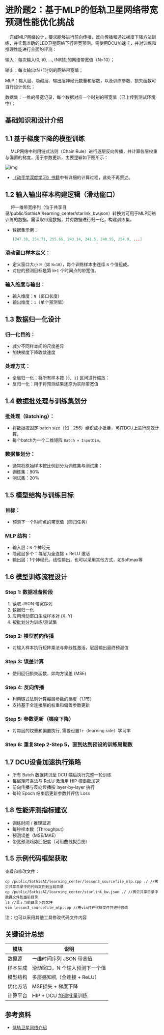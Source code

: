 # 进阶题2：基于MLP的低轨卫星网络带宽预测性能优化挑战

 完成MLP网络设计，要求能够进行前向传播，反向传播和通过梯度下降方法训练，并实现准确的LEO卫星网络下行带宽预测，需使用DCU加速卡，并对训练和推理性能进行全面的评测：

输入：每次输入t0, t0, …, tN时刻的网络带宽值（N=10）；

输出：每次输出tN+1时刻的网络带宽值；

MLP：输入层、隐藏层、输出层神经元数量和层数，以及训练参数、损失函数可自行设计优化；

数据集：一维的带宽记录，每个数据对应一个时刻的带宽值（已上传到测试环境中）；

## 基础知识和设计介绍

## 1.1 基于梯度下降的模型训练

  MLP网络中利用链式法则（Chain Rule）进行逐层反向传播，并计算各层权重与偏置的梯度，用于参数更新，主要逻辑如下图所示：

![img](https://www.hpccube.com/opt/acx-learning/attachment/course_jsjzcyl/lesson_jzcfmlpleobwyc/fig.png)

- [《动手学深度学习》书籍](https://zh-v2.d2l.ai/)中有详细的计算过程，此处不再赘述。

## 1.2 输入输出样本构建逻辑（滑动窗口）

  将一维带宽序列（位于共享目录/public/SothisAI/learning_center/starlink_bw.json）转换为可用于MLP网络训练的数据，需读取带宽数据，并对数据进行归一化，构建训练集。

- 数据集示例：

  ```json
  [247.38, 254.71, 255.66, 243.14, 241.5, 240.55, 254.9, ...]
  ```

### 滑动窗口样本定义：

- 定义窗口大小 `N`（如 `N=10`），每个训练样本由连续 `N` 个值组成。
- 对应的预测目标是第 `N+1` 个时间点的带宽值。

### 输入维度与输出：

- 输入维度：`N`（窗口长度）
- 输出维度：`1`（单个预测值）

## 1.3 数据归一化设计

### 归一化目的：

- 减少不同样本间的尺度差异
- 加快梯度下降收敛速度

### 处理方式：

- 全局归一化：将所有样本按 `[0, 1]` 区间进行缩放：
- 反归一化：用于将预测结果还原为实际带宽值

## 1.4 数据批处理与训练集划分

### 批处理（Batching）：

- 将数据按固定 batch size（如：256）组织成小批量，可在DCU上进行高效计算。
- 每个batch为一个二维矩阵 `Batch × InputDim`。

### 数据集划分：

- 通常将原始样本按比例划分为训练集与测试集：
- 训练集：80%
- 测试集：20%

## 1.5 模型结构与训练目标

### 目标：

- 预测下一个时间点的带宽值（回归任务）

### MLP 结构：

- 输入层：`N` 个神经元
- 隐藏层多个：每层为全连接 + ReLU 激活
- 输出层：1个神经元，线性输出，也可以采用其他方式，如Softmax等

## 1.6 模型训练流程设计

### Step 1: 数据准备阶段

1. 读取 JSON 带宽序列
2. 数据归一化
3. 应用滑动窗口生成样本对 (X, Y)
4. 按批划分为训练/测试集

### Step 2: 模型前向传播

- 对输入样本执行矩阵乘法与非线性激活，层层输出最终预测值

### Step 3: 误差计算

- 使用回归损失函数，如均方误差 (MSE)

### Step 4: 反向传播

- 利用链式法则计算每层参数的梯度（1.1节）
- 支持基于全连接层的权重和偏置参数更新

### Step 5: 参数更新（梯度下降）

- 对每层的权重和偏置执行, 需要设置`lr`（learning rate）学习率

### Step 6: 重复Step 2-Step 5，直到达到预设的训练周期数

## 1.7 DCU设备加速执行策略

- 所有 Batch 数据拷贝至 DCU 端后执行完整一轮训练
- 每层矩阵乘法与 ReLU 激活用 HIP 核函数加速
- 前向传播与反向传播按 layer-by-layer 执行
- 每轮 Epoch 结束后更新参数并评估 Loss

## 1.8 性能评测指标建议

- 训练时间 / 推理延迟
- 每秒样本数（Throughput）
- 预测误差（MSE/MAE）
- 带宽预测趋势匹配度（可用曲线拟合图）

## 1.5 示例代码框架获取

查看和修改文件：

```
cp /public/SothisAI/learning_center/lesson3_sourcefile_mlp.cpp ./ //拷贝共享目录中的代码文件到当前目录
cp /public/SothisAI/learning_center/starlink_bw.json ./ //拷贝共享目录中数据文件到当前目录
ls //显示当前目录下的文件
vim lesson3_sourcefile_mlp.cpp //用vim打开代码文件并进行修改
```

注：也可以采用其他工具修改代码文件内容

## 关键设计总结

| 模块     | 说明                           |
| -------- | ------------------------------ |
| 数据源   | 一维时间序列 JSON 带宽值       |
| 样本生成 | 滑动窗口，N 个输入预测下一个值 |
| 模型结构 | 多层感知机（全连接 + ReLU）    |
| 优化方法 | MSE损失 + 梯度下降             |
| 计算平台 | HIP + DCU 加速批量训练         |

## 参考资料

- [低轨卫星网络介绍](https://arxiv.org/abs/2405.06801)